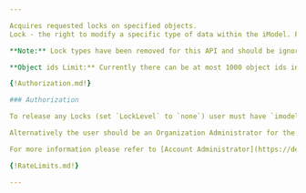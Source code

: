 ```yaml
---

Acquires requested locks on specified objects.
Lock - the right to modify a specific type of data within the iModel. For more information on Locks [see working with Locks via iTwin.js client libraries](https://www.itwinjs.org/learning/backend/concurrencycontrol/#pessimistic-concurrency-control).

**Note:** Lock types have been removed for this API and should be ignored.

**Object ids Limit:** Currently there can be at most 1000 object ids in a single request.

{!Authorization.md!}

### Authorization

To release any Locks (set `LockLevel` to `none`) user must have `imodels_manage` permission assigned at the iModel level. If permissions at the iModel level are not configured, then user must have `imodels_manage` permission assigned at the iTwin level. To acquire or realese Locks that the user owns `imodels_write` permission is enough.

Alternatively the user should be an Organization Administrator for the Organization that owns a given iTwin the iModel belongs to.

For more information please refer to [Account Administrator](https://developer.bentley.com/apis/access-control-v2/overview/#accountadministrator) documentation section on Access Control API documentation page.

{!RateLimits.md!}

---
```

